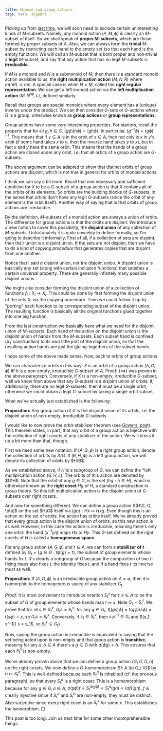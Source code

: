 ```yaml
---
title: Monoid and group actions
tags: math, algebra
---
```


Picking up from [last time](2013-11-02-monoid-actions.html), we will soon need to exclude certain uninteresting kinds of $M$-subsets. Namely, any monoid action $(A, M, \phi)$ is clearly an $M$-subset of itself. So we shall speak of **proper $M$-subsets**, which are those formed by proper subsets of $A$. Also, we can always form the **trivial** $M$-subset by restricting each hand to the empty set (so that each hand is the empty function). We will call an $M$-subset that is both proper and non-trivial a **legit** $M$-subset, and say that any action that has no legit $M$-subsets is **irreducible.**

If $M$ is a monoid and $N$ is a submonoid of $M$, then there is a standard monoid action available to us, the **right multiplication action** $(M, N, R)$ where $m(nR) := mn$. A special case is when $N = M$, called the **right regular representation**. We can get a left monoid action via the **left multiplication action** $(M, N^{op}, L)$, defined similarly.

Recall that groups are special monoids where every element has a (unique) inverse under the product. We can then consider $G$-sets or $G$-actions where $G$ is a group, otherwise known as **group actions** or **group representations**.

Group actions have some very interesting properties. For starters, recall the property that for all $g, h \in G$, $(g \phi) (h \phi) = (gh \phi)$. In particular, $(g^{-1} \phi) = (g \phi)^{-1}$. This means that if $y \in A$ is in the orbit of $x \in A$, then not only is $x$ in $y$'s orbit (if some hand takes $x$ to $y$, then the inverse hand takes $y$ to $x$), but in fact $x$ and $y$ have the same orbit. This means that the hands of a group action are closed under any orbit, i.e. that all orbits of a group action are $G$-subsets.

The above argument can be adapted to show that distinct orbits of group actions are disjoint, which is not true in general for orbits of monoid actions.

I think we can say a bit more. Recall that one necessary and sufficient condition for $X$ to be a $G$-subset of a group action is that $X$ contains all of the orbits of its elements. So orbits are the building blocks of $G$-subsets, in the sense that orbits don't have any legit $G$-subsets (since the orbit of any element is the orbit itself). Another way of saying that is that orbits of group actions are irreducible.

By the definition, $M$-subsets of a monoid action are always a union of orbits. The difference for group actions is that the orbits are *disjoint*. We introduce a new notion to cover this possibility, the **disjoint union** of any collection of $M$-subsets. Unfortunately it is quite unwieldy to define formally, so I'm going to describe it informally. First of all, if a collection of sets are disjoint, then their union is a disjoint union. If the sets are not disjoint, then we have to do a kind of *copying procedure* that generates copies that are disjoint from one another. 

Notice that I said *a* disjoint union, not *the* disjoint union. A disjoint union is basically any set (along with certain inclusion functions) that satisfies a certain universal property. There are generally infinitely many possible disjoint unions.

We might also consider forming the disjoint union of a collection of functions $f_i: X_i \to X_i$. This could be done by first forming the disjoint union of the sets $X_i$ via the copying procedure. Then we could follow it up by "porting" each function to its corresponding subset of the disjoint union. The resulting function is basically all the original functions glued together into one big function.

From the last construction we basically have what we need for the disjoint union of $M$-subsets. Each hand of the action on the disjoint union is the disjoint union of hands from the $M$-subsets. Each subset hand is confined (by construction) to its own little part of the disjoint union, so that the resulting action hands are just the gluing-togethers of the subset hands.

I hope some of the above made sense. Now, back to orbits of group actions.

We can characterize orbits in this way: $X$ is an orbit of a group action $(A, G, \phi)$ iff it is a non-empty, irreducible $G$-subset of $A$. Proof: $(\implies)$ was proven in the above paragraph. Conversely, if $X$ is a non-empty, irreducible $G$-subset, well we know from above that any $G$-subset is a disjoint union of orbits. If, additionally, there are no legit $G$-subsets, then it must be a single orbit, otherwise we could obtain a legit $G$-subset by taking a single orbit subset.

What we've actually just established is the following:

**Proposition:** Any group action of $G$ is the disjoint union of its orbits, i.e. the disjoint union of non-empty, irreducible $G$-subsets.

I would like to now prove the orbit-stabilizer theorem (see [Gowers' post](http://gowers.wordpress.com/2011/11/09/group-actions-ii-the-orbit-stabilizer-theorem/)). This theorem states, in part, that any orbit of a group action is bijective with the collection of right cosets of any stabilizer of the action. We will dress it up a bit more than that, though.

First we need some new notation. If $(A, G, \phi)$ is a right group action, denote the collection of orbits by $A/G$. If $(B, H, \psi)$ is a left group action, we will denote its collection of orbits by $H\B$.

As we established above, if $H$ is a subgroup of $G$, we can define the *left multiplication action $(G, H, L)$. The orbits of this action are denoted by $G\H$. Note that the orbit of any $g \in G$, is the set $\{hg : h \in H\}$, which is otherwise known as the **right coset** $Hg$ of $H$, a standard construction in group theory. So this left multiplication action is the disjoint union of $G$-subsets over right cosets.

And now for something different. We can define a group action $(H\G, G, \eta)$ on the set $H\G$ itself via $(g \eta): Hx \mapsto Hxg$. Even though this is an action on the set of orbits, the action has orbits itself. We've already proved that every group action is the disjoint union of orbits, so this new action is as well. However, in this case the action is irreducible, meaning there's only one orbit: the hand $(x^{-1}y \eta)$ maps $Hx$ to $Hy$. This $G$-set defined on the right cosets of $H$ is called a **homogeneous space**.

For any group action $(A, G, \phi)$ and $t \in A$, we can form a **stabilizer of $t$** defined by $G_t = \{ g \in G : t \phi(g) = t \}$, the subset of group elements whose hands fix $t$. It's clearly a subgroup of $G$ because the composition of two $t$-fixing maps also fixes $t$, the identity fixes $t$, and if a hand fixes $t$ its inverse must as well.

**Proposition:** If $(A, G, \phi)$ is an irreducible group action on $A \neq \emptyset$, then it is isomorphic to the homogeneous space of any stabilizer $G_t$.

*Proof:* It is most convenient to introduce notation $S_t^x$ for $t, x \in A$ to be the subset of $G$ of group elements whose hands map $t \mapsto x$. Note $G_t = S_t^t$. We prove that for all $s \in S_t^x$, $G_t s = S_t^x$: for any $g \in G_t$, $t [(gs) \phi] = t (g \phi) (s \phi) = t (s \phi) = x$, so $G_t s = S_t^x$. Conversely, if $s_1 \in S_t^x$, then $s_1 s^{-1} \in G_t$ and $(s_1 s^-1}) s = s_1$, so $S_t^x \subseteq G_t s$.

Now, saying the group action is irreducible is equivalent to saying that the set being acted upon is non-empty and that group action is **transitive**, meaning for any $a, b \in A$ there's a $g \in G$ with $a (\phi g) = b$. This ensures that each $S_t^x$ is non-empty. 

We've already proven above that we can define a group action $(G_t \ G, G, \eta)$ on the right cosets. We now define a $G$-homomorphism $f: A \to G_t \G$ by $a \mapsto S_t^a$. This is well-defined because each $S_t^a$ is inhabited (cf. the previous paragraph), so that every $S_t^a$ is a right coset. This is a homomorphism because for any $g \in G, a \in A$, $a (g \phi) f = S_t^{a (g \phi)} = S_t^a (g \eta) = (af) (g \eta)$. $f$ is clearly injective since  if $S_t^a$ and $S_t^b$ are non-empty, they  must be distinct. Also surjective since every right coset is an $S_t^x$ for some $x$. This establishes the isomorphism. $\Box$

This post is too long. Join us next time for some other incomprehensible things.
